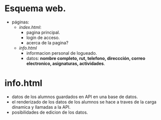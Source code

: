# Esquema web.

* páginas:
	* *index.html*:
		* pagina principal.
		* login de acceso.
		* acerca de la pagina?
	* *info.html*
		* informacion personal de logueado.
		* datos: **nombre completo, rut, telefono, direccción, correo electronico, asignaturas, actividades**.

# info.html

* datos de los alumnos guardados en API en una base de datos. 
* el renderizado de los datos de los alumnos se hace a traves de la carga dinamica y llamadas a la API.
* posibilidades de edicion de los datos.